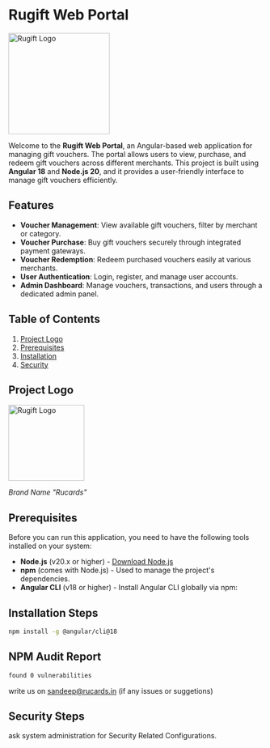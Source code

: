 # Rugift Web Portal

<img src="https://rucards.in/img/logo.png" alt="Rugift Logo" width="200" />

Welcome to the **Rugift Web Portal**, an Angular-based web application for managing gift vouchers. The portal allows users to view, purchase, and redeem gift vouchers across different merchants. This project is built using **Angular 18** and **Node.js 20**, and it provides a user-friendly interface to manage gift vouchers efficiently.

## Features

- **Voucher Management**: View available gift vouchers, filter by merchant or category.
- **Voucher Purchase**: Buy gift vouchers securely through integrated payment gateways.
- **Voucher Redemption**: Redeem purchased vouchers easily at various merchants.
- **User Authentication**: Login, register, and manage user accounts.
- **Admin Dashboard**: Manage vouchers, transactions, and users through a dedicated admin panel.

## Table of Contents

1. [Project Logo](#project-logo)
2. [Prerequisites](#prerequisites)
3. [Installation](#installation)
4. [Security](#security)


## Project Logo

<img src="https://rucards.in/img/logo.png" alt="Rugift Logo" width="150" />


*Brand Name "Rucards"*

## Prerequisites

Before you can run this application, you need to have the following tools installed on your system:

- **Node.js** (v20.x or higher) - [Download Node.js](https://nodejs.org/en/download/)
- **npm** (comes with Node.js) - Used to manage the project's dependencies.
- **Angular CLI** (v18 or higher) - Install Angular CLI globally via npm:


## Installation Steps
  ```bash
  npm install -g @angular/cli@18
  ```
## NPM Audit Report 
  ```bash
 found 0 vulnerabilities
  ```
write us on sandeep@rucards.in (if any issues or suggetions)

## Security Steps
 ask system administration for Security Related Configurations.


